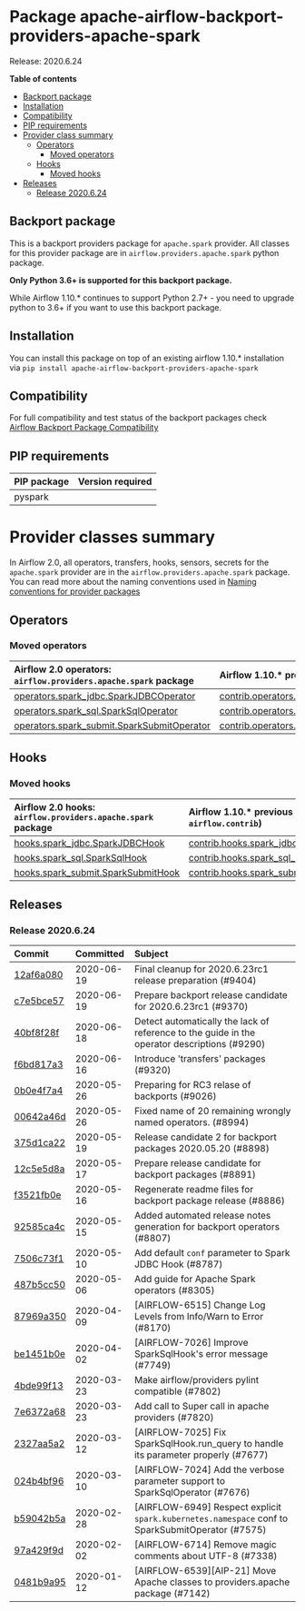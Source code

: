 <!--
 Licensed to the Apache Software Foundation (ASF) under one
 or more contributor license agreements.  See the NOTICE file
 distributed with this work for additional information
 regarding copyright ownership.  The ASF licenses this file
 to you under the Apache License, Version 2.0 (the
 "License"); you may not use this file except in compliance
 with the License.  You may obtain a copy of the License at

   http://www.apache.org/licenses/LICENSE-2.0

 Unless required by applicable law or agreed to in writing,
 software distributed under the License is distributed on an
 "AS IS" BASIS, WITHOUT WARRANTIES OR CONDITIONS OF ANY
 KIND, either express or implied.  See the License for the
 specific language governing permissions and limitations
 under the License.
 -->


# Package apache-airflow-backport-providers-apache-spark

Release: 2020.6.24

**Table of contents**

- [Backport package](#backport-package)
- [Installation](#installation)
- [Compatibility](#compatibility)
- [PIP requirements](#pip-requirements)
- [Provider class summary](#provider-class-summary)
    - [Operators](#operators)
        - [Moved operators](#moved-operators)
    - [Hooks](#hooks)
        - [Moved hooks](#moved-hooks)
- [Releases](#releases)
    - [Release 2020.6.24](#release-2020624)

## Backport package

This is a backport providers package for `apache.spark` provider. All classes for this provider package
are in `airflow.providers.apache.spark` python package.

**Only Python 3.6+ is supported for this backport package.**

While Airflow 1.10.* continues to support Python 2.7+ - you need to upgrade python to 3.6+ if you
want to use this backport package.



## Installation

You can install this package on top of an existing airflow 1.10.* installation via
`pip install apache-airflow-backport-providers-apache-spark`

## Compatibility

For full compatibility and test status of the backport packages check
[Airflow Backport Package Compatibility](https://cwiki.apache.org/confluence/display/AIRFLOW/Backported+providers+packages+for+Airflow+1.10.*+series)

## PIP requirements

| PIP package   | Version required   |
|:--------------|:-------------------|
| pyspark       |                    |

# Provider classes summary

In Airflow 2.0, all operators, transfers, hooks, sensors, secrets for the `apache.spark` provider
are in the `airflow.providers.apache.spark` package. You can read more about the naming conventions used
in [Naming conventions for provider packages](https://github.com/apache/airflow/blob/master/CONTRIBUTING.rst#naming-conventions-for-provider-packages)


## Operators




### Moved operators

| Airflow 2.0 operators: `airflow.providers.apache.spark` package                                                                                      | Airflow 1.10.* previous location (usually `airflow.contrib`)                                                                                                          |
|:-----------------------------------------------------------------------------------------------------------------------------------------------------|:----------------------------------------------------------------------------------------------------------------------------------------------------------------------|
| [operators.spark_jdbc.SparkJDBCOperator](https://github.com/apache/airflow/blob/master/airflow/providers/apache/spark/operators/spark_jdbc.py)       | [contrib.operators.spark_jdbc_operator.SparkJDBCOperator](https://github.com/apache/airflow/blob/v1-10-stable/airflow/contrib/operators/spark_jdbc_operator.py)       |
| [operators.spark_sql.SparkSqlOperator](https://github.com/apache/airflow/blob/master/airflow/providers/apache/spark/operators/spark_sql.py)          | [contrib.operators.spark_sql_operator.SparkSqlOperator](https://github.com/apache/airflow/blob/v1-10-stable/airflow/contrib/operators/spark_sql_operator.py)          |
| [operators.spark_submit.SparkSubmitOperator](https://github.com/apache/airflow/blob/master/airflow/providers/apache/spark/operators/spark_submit.py) | [contrib.operators.spark_submit_operator.SparkSubmitOperator](https://github.com/apache/airflow/blob/v1-10-stable/airflow/contrib/operators/spark_submit_operator.py) |







## Hooks



### Moved hooks

| Airflow 2.0 hooks: `airflow.providers.apache.spark` package                                                                              | Airflow 1.10.* previous location (usually `airflow.contrib`)                                                                                      |
|:-----------------------------------------------------------------------------------------------------------------------------------------|:--------------------------------------------------------------------------------------------------------------------------------------------------|
| [hooks.spark_jdbc.SparkJDBCHook](https://github.com/apache/airflow/blob/master/airflow/providers/apache/spark/hooks/spark_jdbc.py)       | [contrib.hooks.spark_jdbc_hook.SparkJDBCHook](https://github.com/apache/airflow/blob/v1-10-stable/airflow/contrib/hooks/spark_jdbc_hook.py)       |
| [hooks.spark_sql.SparkSqlHook](https://github.com/apache/airflow/blob/master/airflow/providers/apache/spark/hooks/spark_sql.py)          | [contrib.hooks.spark_sql_hook.SparkSqlHook](https://github.com/apache/airflow/blob/v1-10-stable/airflow/contrib/hooks/spark_sql_hook.py)          |
| [hooks.spark_submit.SparkSubmitHook](https://github.com/apache/airflow/blob/master/airflow/providers/apache/spark/hooks/spark_submit.py) | [contrib.hooks.spark_submit_hook.SparkSubmitHook](https://github.com/apache/airflow/blob/v1-10-stable/airflow/contrib/hooks/spark_submit_hook.py) |






## Releases

### Release 2020.6.24

| Commit                                                                                         | Committed   | Subject                                                                                          |
|:-----------------------------------------------------------------------------------------------|:------------|:-------------------------------------------------------------------------------------------------|
| [12af6a080](https://github.com/apache/airflow/commit/12af6a08009b8776e00d8a0aab92363eb8c4e8b1) | 2020-06-19  | Final cleanup for 2020.6.23rc1 release preparation (#9404)                                       |
| [c7e5bce57](https://github.com/apache/airflow/commit/c7e5bce57fe7f51cefce4f8a41ce408ac5675d13) | 2020-06-19  | Prepare backport release candidate for 2020.6.23rc1 (#9370)                                      |
| [40bf8f28f](https://github.com/apache/airflow/commit/40bf8f28f97f17f40d993d207ea740eba54593ee) | 2020-06-18  | Detect automatically the lack of reference to the guide in the operator descriptions (#9290)     |
| [f6bd817a3](https://github.com/apache/airflow/commit/f6bd817a3aac0a16430fc2e3d59c1f17a69a15ac) | 2020-06-16  | Introduce &#39;transfers&#39; packages (#9320)                                                           |
| [0b0e4f7a4](https://github.com/apache/airflow/commit/0b0e4f7a4cceff3efe15161fb40b984782760a34) | 2020-05-26  | Preparing for RC3 relase of backports (#9026)                                                    |
| [00642a46d](https://github.com/apache/airflow/commit/00642a46d019870c4decb3d0e47c01d6a25cb88c) | 2020-05-26  | Fixed name of 20 remaining wrongly named operators. (#8994)                                      |
| [375d1ca22](https://github.com/apache/airflow/commit/375d1ca229464617780623c61c6e8a1bf570c87f) | 2020-05-19  | Release candidate 2 for backport packages 2020.05.20 (#8898)                                     |
| [12c5e5d8a](https://github.com/apache/airflow/commit/12c5e5d8ae25fa633efe63ccf4db389e2b796d79) | 2020-05-17  | Prepare release candidate for backport packages (#8891)                                          |
| [f3521fb0e](https://github.com/apache/airflow/commit/f3521fb0e36733d8bd356123e56a453fd37a6dca) | 2020-05-16  | Regenerate readme files for backport package release (#8886)                                     |
| [92585ca4c](https://github.com/apache/airflow/commit/92585ca4cb375ac879f4ab331b3a063106eb7b92) | 2020-05-15  | Added automated release notes generation for backport operators (#8807)                          |
| [7506c73f1](https://github.com/apache/airflow/commit/7506c73f1721151e9c50ef8bdb70d2136a16190b) | 2020-05-10  | Add default `conf` parameter to Spark JDBC Hook (#8787)                                          |
| [487b5cc50](https://github.com/apache/airflow/commit/487b5cc50c5b28a045cb12a1527a5453b0a6a7af) | 2020-05-06  | Add guide for Apache Spark operators (#8305)                                                     |
| [87969a350](https://github.com/apache/airflow/commit/87969a350ddd41e9e77776af6d780b31e363eaca) | 2020-04-09  | [AIRFLOW-6515] Change Log Levels from Info/Warn to Error (#8170)                                 |
| [be1451b0e](https://github.com/apache/airflow/commit/be1451b0e1b7e33f4621e24649f6a4fa87c34e01) | 2020-04-02  | [AIRFLOW-7026] Improve SparkSqlHook&#39;s error message (#7749)                                      |
| [4bde99f13](https://github.com/apache/airflow/commit/4bde99f1323d72f6c84c1548079d5e98fc0a2a9a) | 2020-03-23  | Make airflow/providers pylint compatible (#7802)                                                 |
| [7e6372a68](https://github.com/apache/airflow/commit/7e6372a681a2a543f4710b083219aeb53b074388) | 2020-03-23  | Add call to Super call in apache providers (#7820)                                               |
| [2327aa5a2](https://github.com/apache/airflow/commit/2327aa5a263f25beeaf4ba79670f10f001daf0bf) | 2020-03-12  | [AIRFLOW-7025] Fix SparkSqlHook.run_query to handle its parameter properly (#7677)               |
| [024b4bf96](https://github.com/apache/airflow/commit/024b4bf962bc30ecb70da9650e68b523a0dbcff8) | 2020-03-10  | [AIRFLOW-7024] Add the verbose parameter support to SparkSqlOperator (#7676)                     |
| [b59042b5a](https://github.com/apache/airflow/commit/b59042b5ab083c77ba08ba804df76b7c728815dc) | 2020-02-28  | [AIRFLOW-6949] Respect explicit `spark.kubernetes.namespace` conf to SparkSubmitOperator (#7575) |
| [97a429f9d](https://github.com/apache/airflow/commit/97a429f9d0cf740c5698060ad55f11e93cb57b55) | 2020-02-02  | [AIRFLOW-6714] Remove magic comments about UTF-8 (#7338)                                         |
| [0481b9a95](https://github.com/apache/airflow/commit/0481b9a95786a62de4776a735ae80e746583ef2b) | 2020-01-12  | [AIRFLOW-6539][AIP-21] Move Apache classes to providers.apache package (#7142)                   |
